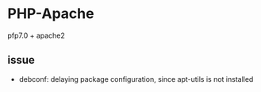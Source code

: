 # PHP-Apache

pfp7.0 + apache2

## issue

* debconf: delaying package configuration, since apt-utils is not installed

